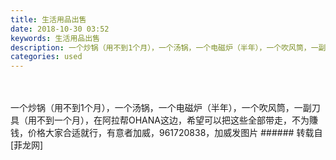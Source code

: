 ```yaml
---
title: 生活用品出售
date: 2018-10-30 03:52
keywords: 生活用品出售
description: 一个炒锅（用不到1个月），一个汤锅，一个电磁炉（半年），一个吹风筒，一副刀具（用不到一个月），在阿拉帮OHANA这边，希望可以把这些全部带走，不为賺钱，价格大家合适就行，有意者加威，961720838，加威发图片
categories: used
---
```

<td class="t_f" id="postmessage_2187707">

<br/>
<br/>
一个炒锅（用不到1个月），一个汤锅，一个电磁炉（半年），一个吹风筒，一副刀具（用不到一个月），在阿拉帮OHANA这边，希望可以把这些全部带走，不为賺钱，价格大家合适就行，有意者加威，961720838，加威发图片</td>
###### 转载自[菲龙网]